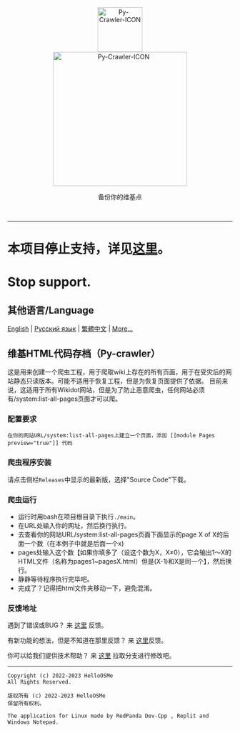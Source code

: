<div class="center" align="center">
  <a href="#">
    <img alt="Py-Crawler-ICON" src="https://rmlsdisk.wikidot.com/local--files/file:github/Pyc" width="100px">
  </a><br/>
  <img alt="Py-Crawler-ICON" src="https://helloosdisk.wikidot.com/local--files/file:github/pyctext.png" width="300px">
  <p>备份你的维基点</p>
  <img alt="" src="https://img.shields.io/github/license/HelloOSMe/Py-crawler">&nbsp;&nbsp;<img alt="" src="https://img.shields.io/github/v/release/HelloOSMe/Py-Crawler?include_prereleases">&nbsp;&nbsp;<img alt="" src="https://img.shields.io/github/stars/HelloOSMe/Py-crawler">
</div>

----------
# 本项目停止支持，详见[这里](https://github.com/HelloOSMe/Py-crawler/releases/tag/stop-support)。
# Stop support.

## 其他语言/Language
[English](https://github.com/HelloOSMe/Py-crawler/tree/master/Doc-in-other-languages/en) | [Русский язык](https://github.com/HelloOSMe/Py-crawler/tree/master/Doc-in-other-languages/ru) | [繁體中文](https://github.com/HelloOSMe/Py-crawler/tree/master/Doc-in-other-languages/zh-Hant) | [More...](https://github.com/HelloOSMe/Py-crawler/tree/master/Doc-in-other-languages)

## 维基HTML代码存档（Py-crawler）

这是用来创建一个爬虫工程，用于爬取wiki上存在的所有页面，用于在受灾后的网站静态只读版本。可能不适用于恢复工程，但是为恢复页面提供了依据。
目前来说，这适用于所有Wikidot网站，但是为了防止恶意爬虫，任何网站必须有/system:list-all-pages页面才可以爬。

### **配置要求**

```
在你的网站URL/system:list-all-pages上建立一个页面，添加 [[module Pages preview="true"]] 代码
```

### **爬虫程序安装**
请点击侧栏`Releases`中显示的最新版，选择"Source Code"下载。

### **爬虫运行**
* 运行时用bash在项目根目录下执行`./main`。
* 在URL处输入你的网址，然后换行执行。
* 去查看你的网站URL/system:list-all-pages页面下面显示的page X of X的后面一个数（在本例子中就是后面一个x)
* pages处输入这个数【如果你填多了（设这个数为X，X≠0），它会输出1～X的HTML文件（名称为pages1~pagesX.html）但是(X-1)和X是同一个】，然后换行。
* 静静等待程序执行完毕吧。
* 完成了？记得把html文件夹移动一下，避免混淆。

### **反馈地址**

遇到了错误或BUG？ 来 [这里](https://github.com/HelloOSMe/Py-crawler/issues) 反馈。

有新功能的想法，但是不知道在那里反馈？ 来 [这里](https://github.com/HelloOSMe/Py-crawler/issues)反馈。

你可以给我们提供技术帮助？ 来 [这里](https://github.com/HelloOSMe/Py-crawler/fork) 拉取分支进行修改吧。

----------

```
Copyright (c) 2022-2023 HelloOSMe
All Rights Reserved.

版权所有 (c) 2022-2023 HelloOSMe
保留所有权利。

The application for Linux made by RedPanda Dev-Cpp , Replit and Windows Notepad.
```
